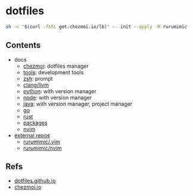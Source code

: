# dotfiles

```bash
sh -c "$(curl -fsSL get.chezmoi.io/lb)" -- init --apply -R rurumimic
```

## Contents

- docs
  - [chezmoi](docs/chezmoi.md): dotfiles manager
  - [tools](docs/tools.md): development tools
  - [zsh](docs/zsh.md): prompt
  - [clang/llvm](docs/clang.md)
  - [python](docs/python.md): with version manager
  - [node](docs/node.md): with version manager
  - [java](docs/java.md): with version manager, project manager
  - [go](docs/go.md)
  - [rust](docs/rust.md)
  - [packages](docs/packages.md)
  - [nvim](docs/nvim.md)
- [external repos](docs/external.md)
  - [rurumimic/.vim](https://github.com/rurumimic/.vim)
  - [rurumimic/nvim](https://github.com/rurumimic/nvim)

## Refs

- [dotfiles.github.io](https://dotfiles.github.io/)
- [chezmoi.io](https://www.chezmoi.io/)


